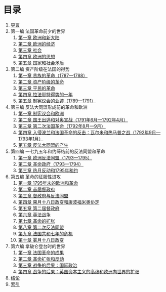 # 目录

1. [导言](./george_lefebvre_chap00.md)
1. 第一编 法国革命前夕的世界
    1. [第一章 欧洲和新大陆](./george_lefebvre_chap11.md)
    1. [第二章 欧洲的经济](./george_lefebvre_chap12.md)
    1. [第三章 社会](./george_lefebvre_chap13.md)
    1. [第四章 欧洲的思想](./george_lefebvre_chap14.md)
    1. [第五章 国家和社会矛盾](./george_lefebvre_chap15.md)
1. 第二编 资产阶级在法国的得势
    1. [第一章 贵族的革命（1787—1788）](./george_lefebvre_chap21.md)
    1. [第二章 资产阶级的革命](./george_lefebvre_chap22.md)
    1. [第三章 平民的革命](./george_lefebvre_chap23.md)
    1. [第四章 拉法耶特得势的一年](./george_lefebvre_chap24.md)
    1. [第五章 制宪议会的业迹（1789—1791）](./george_lefebvre_chap25.md)
1. 第三编 反法大同盟形成前的革命和欧洲
    1. [第一章 制宪议会和欧洲](./george_lefebvre_chap31.md)
    1. [第二章 国王出逃和对奥宣战（1791年6月—1792年4月）](./george_lefebvre_chap32.md)
    1. [第三章 第二次法国革命（1792年8月—9月）](./george_lefebvre_chap33.md)
    1. [第四章 入侵波兰和法国革命的反击：瓦尔米和热马普之战（1792年9月—1793年1月）](./george_lefebvre_chap34.md)
    1. [第五章 反法大同盟的产生](./george_lefebvre_chap35.md)
1. 第四编 一七九五年和约缔结前的反法同盟和革命
    1. [第一章 欧洲反法同盟（1793—1795）](./george_lefebvre_chap41.md)
    1. [第二章 革命政府（1793—1794）](./george_lefebvre_chap42.md)
    1. [第三章 热月反动和1795年和约](./george_lefebvre_chap43.md)
1. 第五编 革命的征服性进攻
    1. [第一章 1795年末的欧洲和革命](./george_lefebvre_chap51.md)
    1. [第二章 首届督政府](./george_lefebvre_chap52.md)
    1. [第三章 督政府与反法同盟](./george_lefebvre_chap53.md)
    1. [第四章 果月十八日政变和康波福米奥协定](./george_lefebvre_chap54.md)
    1. [第五章 第二届督政府](./george_lefebvre_chap55.md)
    1. [第六章 英法战争](./george_lefebvre_chap56.md)
    1. [第七章 革命的扩张](./george_lefebvre_chap57.md)
    1. [第八章 第二次反法同盟](./george_lefebvre_chap58.md)
    1. [第九章 法国共和七年的危机](./george_lefebvre_chap59.md)
    1. [第十章 雾月十八日政变](./george_lefebvre_chap60.md)
1. 第六编 拿破仑登台时的世界
    1. [第一章 法国革命的成果](./george_lefebvre_chap61.md)
    1. [第二章 革命扩张和反动](./george_lefebvre_chap62.md)
    1. [第三章 战争的后果：国际政治](./george_lefebvre_chap63.md)
    1. [第四章 战争的后果：英国资本主义的高涨和欧洲向世界的扩张](./george_lefebvre_chap64.md)
1. [结论](./george_lefebvre_chap70.md)
1. [索引](./george_lefebvre_names.md)
